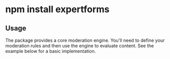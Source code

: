 # npm install expertforms

## Usage

The package provides a core moderation engine.  You'll need to define your moderation rules and then use the engine to evaluate content.  See the example below for a basic implementation.

